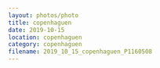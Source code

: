 ```yaml
---
layout: photos/photo
title: copenhaguen
date: 2019-10-15
location: copenhaguen
category: copenhaguen
filename: 2019_10_15_copenhaguen_P1160508
---
```

